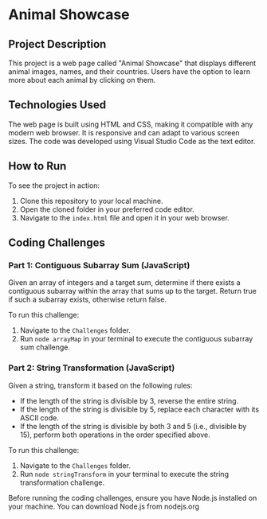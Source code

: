 

# Animal Showcase

## Project Description 

This project is a web page called "Animal Showcase" that displays different animal images, names, and their countries. Users have the option to learn more about each animal by clicking on them.

## Technologies Used

The web page is built using HTML and CSS, making it compatible with any modern web browser. It is responsive and can adapt to various screen sizes. The code was developed using Visual Studio Code as the text editor.

## How to Run

To see the project in action:
1. Clone this repository to your local machine.
2. Open the cloned folder in your preferred code editor.
3. Navigate to the `index.html` file and open it in your web browser.

## Coding Challenges

### Part 1: Contiguous Subarray Sum (JavaScript)

Given an array of integers and a target sum, determine if there exists a contiguous subarray within the array that sums up to the target. Return true if such a subarray exists, otherwise return false.

To run this challenge:
1. Navigate to the `Challenges` folder.
2. Run `node arrayMap` in your terminal to execute the contiguous subarray sum challenge.

### Part 2: String Transformation (JavaScript)

Given a string, transform it based on the following rules:
- If the length of the string is divisible by 3, reverse the entire string.
- If the length of the string is divisible by 5, replace each character with its ASCII code.
- If the length of the string is divisible by both 3 and 5 (i.e., divisible by 15), perform both operations in the order specified above.

To run this challenge:
1. Navigate to the `Challenges` folder.
2. Run `node stringTransform` in your terminal to execute the string transformation challenge.

Before running the coding challenges, ensure you have Node.js installed on your machine. You can download Node.js from nodejs.org




